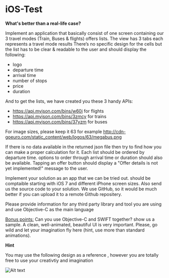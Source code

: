 # iOS-Test


**What's better than a real-life case?**

Implement an application that basically consist of one screen containing our 3 travel modes (Train, Buses & flights) offers lists. The view has 3 tabs each represents a travel mode results There’s no specific design for the cells but the list has to be clear & readable to the user and should display the following:
 - logo
 - departure time
 - arrival time
 - number of stops 
 - price 
 - duration

And to get the lists, we have created you these 3 handy APIs:
 - https://api.myjson.com/bins/w60i   for  flights 
 - https://api.myjson.com/bins/3zmcy  for trains 
 - https://api.myjson.com/bins/37yzm  for buses
 
For image sizes, please keep it 63 for example http://cdn-goeuro.com/static_content/web/logos/63/megabus.png

If there is no data available in the returned json file then try to find how you can make a proper calculation for it.
Each list should be ordered by departure time. options to order through arrival time or duration should also be available. Tapping an offer button should display a "Offer details is not yet implemented!" message to the user.

Implement your solution as an app that we can be tried out. should be comptaible starting with iOS 7 and different iPhone screen sizes. Also send us the source code to your solution. We use GitHub, so it would be much better if you can upload it to a remote Github repositery.

Please provide information for any third party library and tool you are using and use Objective-C as the main language 
  
<u>Bonus points:</u>
Can you use Objective-C and SWIFT together? show us a sample.
A clean, well-animated, beautiful UI is very important. Please, go wild and let your imagination fly here (hint, use more than standard animations).

**Hint** 

You may use the following design as a reference , however you are totally free to use your creativtiy and imagination

![Alt text](iOS-Test/expected_output.png?raw=true "Optional Title")
